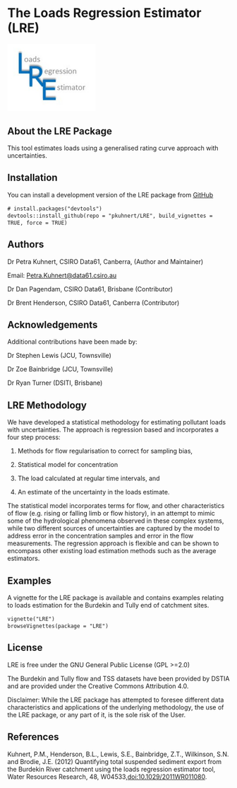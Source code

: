 
<!-- README.md is generated from README.Rmd. Please edit that file -->

# The Loads Regression Estimator (LRE)

<img src="docs/LRE_logo.jpg" width="200px" />

## About the LRE Package

This tool estimates loads using a generalised rating curve approach with
uncertainties.

## Installation

You can install a development version of the LRE package from
[GitHub](https://github.com/pkuhnert/VizU)

    # install.packages("devtools")
    devtools::install_github(repo = "pkuhnert/LRE", build_vignettes = TRUE, force = TRUE)

## Authors

Dr Petra Kuhnert, CSIRO Data61, Canberra, (Author and Maintainer)

Email: <Petra.Kuhnert@data61.csiro.au>

Dr Dan Pagendam, CSIRO Data61, Brisbane (Contributor)

Dr Brent Henderson, CSIRO Data61, Canberra (Contributor)

## Acknowledgements

Additional contributions have been made by:

Dr Stephen Lewis (JCU, Townsville)

Dr Zoe Bainbridge (JCU, Townsville)

Dr Ryan Turner (DSITI, Brisbane)

## LRE Methodology

We have developed a statistical methodology for estimating pollutant
loads with uncertainties. The approach is regression based and
incorporates a four step process:

1)  Methods for flow regularisation to correct for sampling bias,

2)  Statistical model for concentration

3)  The load calculated at regular time intervals, and

4)  An estimate of the uncertainty in the loads estimate.

The statistical model incorporates terms for flow, and other
characteristics of flow (e.g. rising or falling limb or flow history),
in an attempt to mimic some of the hydrological phenomena observed in
these complex systems, while two different sources of uncertainties are
captured by the model to address error in the concentration samples and
error in the flow measurements. The regression approach is flexible and
can be shown to encompass other existing load estimation methods such as
the average estimators.

## Examples

A vignette for the LRE package is available and contains examples
relating to loads estimation for the Burdekin and Tully end of catchment
sites.

    vignette("LRE")
    browseVignettes(package = "LRE")

## License

LRE is free under the GNU General Public License (GPL \>=2.0)

The Burdekin and Tully flow and TSS datasets have been provided by DSTIA
and are provided under the Creative Commons Attribution 4.0.

Disclaimer: While the LRE package has attempted to foresee different
data characteristics and applications of the underlying methodology, the
use of the LRE package, or any part of it, is the sole risk of the User.

## References

Kuhnert, P.M., Henderson, B.L., Lewis, S.E., Bainbridge, Z.T.,
Wilkinson, S.N. and Brodie, J.E. (2012) Quantifying total suspended
sediment export from the Burdekin River catchment using the loads
regression estimator tool, Water Resources Research, 48,
W04533,<doi:10.1029/2011WR011080>.

